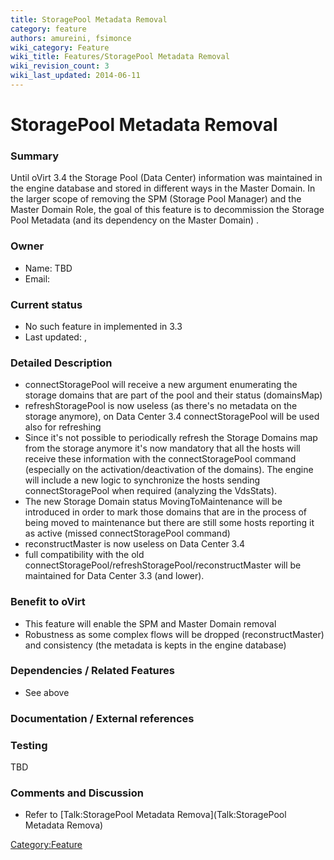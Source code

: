 ```yaml
---
title: StoragePool Metadata Removal
category: feature
authors: amureini, fsimonce
wiki_category: Feature
wiki_title: Features/StoragePool Metadata Removal
wiki_revision_count: 3
wiki_last_updated: 2014-06-11
---
```


# StoragePool Metadata Removal

### Summary

Until oVirt 3.4 the Storage Pool (Data Center) information was maintained in the engine database and stored in different ways in the Master Domain. In the larger scope of removing the SPM (Storage Pool Manager) and the Master Domain Role, the goal of this feature is to decommission the Storage Pool Metadata (and its dependency on the Master Domain) .

### Owner

*   Name: TBD
*   Email:

### Current status

*   No such feature in implemented in 3.3
*   Last updated: ,

### Detailed Description

*   connectStoragePool will receive a new argument enumerating the storage domains that are part of the pool and their status (domainsMap)
*   refreshStoragePool is now useless (as there's no metadata on the storage anymore), on Data Center 3.4 connectStoragePool will be used also for refreshing
*   Since it's not possible to periodically refresh the Storage Domains map from the storage anymore it's now mandatory that all the hosts will receive these information with the connectStoragePool command (especially on the activation/deactivation of the domains). The engine will include a new logic to synchronize the hosts sending connectStoragePool when required (analyzing the VdsStats).
*   The new Storage Domain status MovingToMaintenance will be introduced in order to mark those domains that are in the process of being moved to maintenance but there are still some hosts reporting it as active (missed connectStoragePool command)
*   reconstructMaster is now useless on Data Center 3.4
*   full compatibility with the old connectStoragePool/refreshStoragePool/reconstructMaster will be maintained for Data Center 3.3 (and lower).

### Benefit to oVirt

*   This feature will enable the SPM and Master Domain removal
*   Robustness as some complex flows will be dropped (reconstructMaster) and consistency (the metadata is kepts in the engine database)

### Dependencies / Related Features

*   See above

### Documentation / External references

### Testing

TBD

### Comments and Discussion

*   Refer to [Talk:StoragePool Metadata Remova](Talk:StoragePool Metadata Remova)

<Category:Feature>
